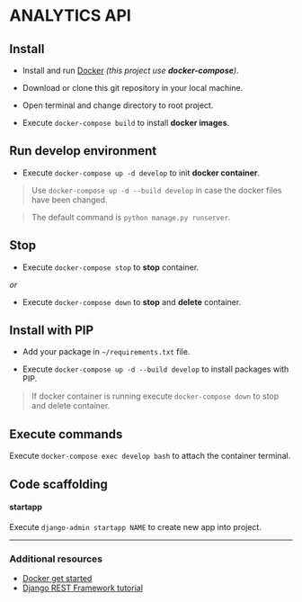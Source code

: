 # ANALYTICS API

## Install

- Install and run [Docker](https://www.docker.com/) *(this project use **docker-compose**)*.

- Download or clone this git repository in your local machine.

- Open terminal and change directory to root project.

- Execute `docker-compose build` to install **docker images**.

## Run develop environment

- Execute `docker-compose up -d develop` to init **docker container**.

> Use `docker-compose up -d --build develop` in case the docker files have been changed.

> The default command is `python manage.py runserver`.

## Stop

- Execute `docker-compose stop` to **stop** container.

*or*

- Execute `docker-compose down` to **stop** and **delete** container.

## Install with PIP

- Add your package in `~/requirements.txt` file.

- Execute `docker-compose up -d --build develop` to install packages with PIP.

> If docker container is running execute `docker-compose down` to stop and delete container.

## Execute commands

Execute `docker-compose exec develop bash` to attach the container terminal.

## Code scaffolding

#### startapp

Execute `django-admin startapp NAME` to create new app into project.

---

### Additional resources

- [Docker get started](https://www.docker.com/get-started)
- [Django REST Framework tutorial](https://medium.com/backticks-tildes/lets-build-an-api-with-django-rest-framework-32fcf40231e5)